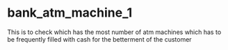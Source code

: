 # bank_atm_machine_1
This is to check which has the most number of atm machines which has to be frequently filled with cash for the betterment of the customer
